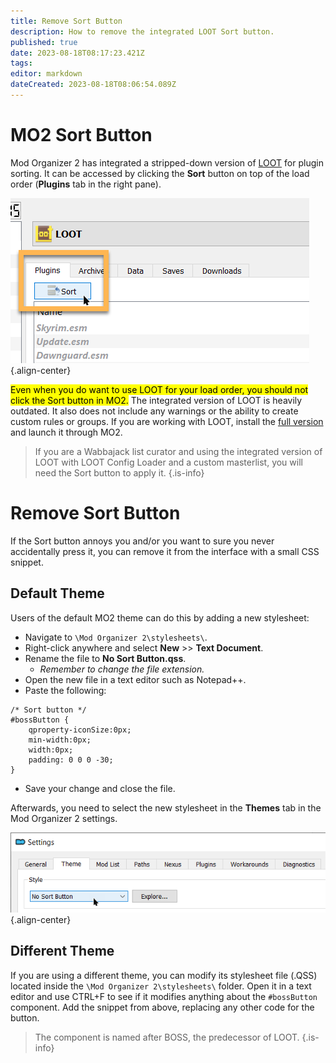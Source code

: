 ```yaml
---
title: Remove Sort Button
description: How to remove the integrated LOOT Sort button.
published: true
date: 2023-08-18T08:17:23.421Z
tags: 
editor: markdown
dateCreated: 2023-08-18T08:06:54.089Z
---
```


# MO2 Sort Button

Mod Organizer 2 has integrated a stripped-down version of [LOOT](/tools/loot) for plugin sorting. It can be accessed by clicking the **Sort** button on top of the load order (**Plugins** tab in the right pane).

![loot-sort-button.png](/mo2/loot-sort-button.png){.align-center}

<mark>Even when you do want to use LOOT for your load order, you should not click the Sort button in MO2.</mark> The integrated version of LOOT is heavily outdated. It also does not include any warnings or the ability to create custom rules or groups. If you are working with LOOT, install the [full version](/tools/loot) and launch it through MO2.

> If you are a Wabbajack list curator and using the integrated version of LOOT with LOOT Config Loader and a custom masterlist, you will need the Sort button to apply it.
{.is-info}

# Remove Sort Button

If the Sort button annoys you and/or you want to sure you never accidentally press it, you can remove it from the interface with a small CSS snippet.

## Default Theme

Users of the default MO2 theme can do this by adding a new stylesheet:

- Navigate to `\Mod Organizer 2\stylesheets\`.
- Right-click anywhere and select **New** >> **Text Document**.
- Rename the file to **No Sort Button.qss**.
  - *Remember to change the file extension.*
- Open the new file in a text editor such as Notepad++.
- Paste the following:

```
/* Sort button */
#bossButton {
    qproperty-iconSize:0px;
    min-width:0px;
    width:0px;
    padding: 0 0 0 -30;
}
```

- Save your change and close the file.

Afterwards, you need to select the new stylesheet in the **Themes** tab in the Mod Organizer 2 settings.

![remove-sort-button.png](/mo2/remove-sort-button.png){.align-center}

## Different Theme

If you are using a different theme, you can modify its stylesheet file (.QSS) located inside the `\Mod Organizer 2\stylesheets\` folder. Open it in a text editor and use CTRL+F to see if it modifies anything about the `#bossButton` component. Add the snippet from above, replacing any other code for the button.

> The component is named after BOSS, the predecessor of LOOT.
{.is-info}

